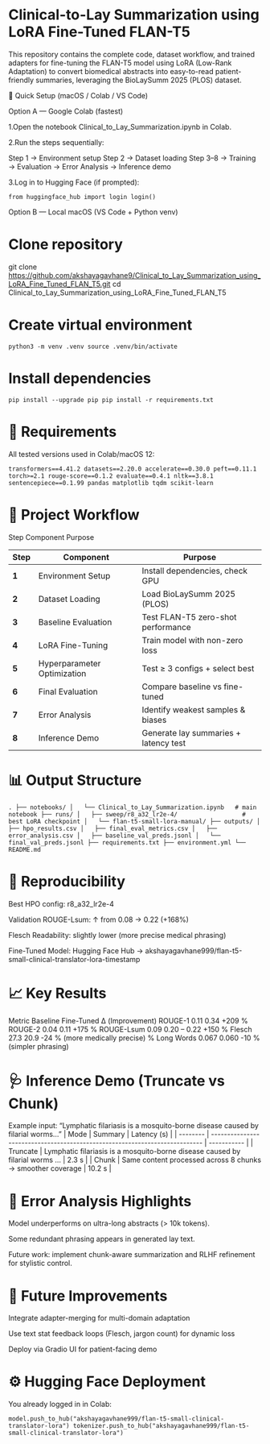 # Clinical-to-Lay Summarization using LoRA Fine-Tuned FLAN-T5

This repository contains the complete code, dataset workflow, and trained adapters for fine-tuning the FLAN-T5 model using LoRA (Low-Rank Adaptation) to convert biomedical abstracts into easy-to-read patient-friendly summaries, leveraging the BioLaySumm 2025 (PLOS) dataset.

🚀 Quick Setup (macOS / Colab / VS Code)

Option A — Google Colab (fastest)

1.Open the notebook Clinical_to_Lay_Summarization.ipynb in Colab.

2.Run the steps sequentially:

Step 1 → Environment setup
Step 2 → Dataset loading
Step 3–8 → Training → Evaluation → Error Analysis → Inference demo

3.Log in to Hugging Face (if prompted):

``from huggingface_hub import login
login()``

Option B — Local macOS (VS Code + Python venv)
# Clone repository
git clone https://github.com/akshayagavhane9/Clinical_to_Lay_Summarization_using_LoRA_Fine_Tuned_FLAN_T5.git
cd Clinical_to_Lay_Summarization_using_LoRA_Fine_Tuned_FLAN_T5

# Create virtual environment
``python3 -m venv .venv
source .venv/bin/activate``

# Install dependencies
``pip install --upgrade pip
pip install -r requirements.txt``

# 🧩 Requirements

All tested versions used in Colab/macOS 12:

``transformers==4.41.2
datasets==2.20.0
accelerate==0.30.0
peft==0.11.1
torch>=2.1
rouge-score==0.1.2
evaluate==0.4.1
nltk==3.8.1
sentencepiece==0.1.99
pandas
matplotlib
tqdm
scikit-learn``

# 🧠 Project Workflow
Step	Component	Purpose

| Step  | Component                   | Purpose                               |
| ----- | --------------------------- | ------------------------------------- |
| **1** | Environment Setup           | Install dependencies, check GPU       |
| **2** | Dataset Loading             | Load BioLaySumm 2025 (PLOS)           |
| **3** | Baseline Evaluation         | Test FLAN-T5 zero-shot performance    |
| **4** | LoRA Fine-Tuning            | Train model with non-zero loss        |
| **5** | Hyperparameter Optimization | Test ≥ 3 configs + select best        |
| **6** | Final Evaluation            | Compare baseline vs fine-tuned        |
| **7** | Error Analysis              | Identify weakest samples & biases     |
| **8** | Inference Demo              | Generate lay summaries + latency test |


# 📊 Output Structure

``.
├── notebooks/
│   └── Clinical_to_Lay_Summarization.ipynb   # main notebook
├── runs/
│   ├── sweep/r8_a32_lr2e-4/                  # best LoRA checkpoint
│   └── flan-t5-small-lora-manual/
├── outputs/
│   ├── hpo_results.csv
│   ├── final_eval_metrics.csv
│   ├── error_analysis.csv
│   ├── baseline_val_preds.jsonl
│   └── final_val_preds.jsonl
├── requirements.txt
├── environment.yml
└── README.md``

# 🧪 Reproducibility

Best HPO config: r8_a32_lr2e-4

Validation ROUGE-Lsum: ↑ from 0.08 → 0.22 (+168%)

Flesch Readability: slightly lower (more precise medical phrasing)

Fine-Tuned Model: Hugging Face Hub → akshayagavhane999/flan-t5-small-clinical-translator-lora-timestamp

# 📈 Key Results

Metric	Baseline	Fine-Tuned	Δ (Improvement)
ROUGE-1	0.11	0.34	+209 %
ROUGE-2	0.04	0.11	+175 %
ROUGE-Lsum	0.09	0.20 – 0.22	+150 %
Flesch	27.3	20.9	-24 % (more medically precise)
% Long Words	0.067	0.060	-10 % (simpler phrasing)


# 🩺 Inference Demo (Truncate vs Chunk)

Example input:
“Lymphatic filariasis is a mosquito-borne disease caused by filarial worms…”
| Mode     | Summary                                                                     | Latency (s) |
| -------- | --------------------------------------------------------------------------- | ----------- |
| Truncate | Lymphatic filariasis is a mosquito-borne disease caused by filarial worms … | 2.3 s       |
| Chunk    | Same content processed across 8 chunks → smoother coverage                  | 10.2 s      |


# 🧩 Error Analysis Highlights

Model underperforms on ultra-long abstracts (> 10k tokens).

Some redundant phrasing appears in generated lay text.

Future work: implement chunk-aware summarization and RLHF refinement for stylistic control.

# 🔄 Future Improvements

Integrate adapter-merging for multi-domain adaptation

Use text stat feedback loops (Flesch, jargon count) for dynamic loss

Deploy via Gradio UI for patient-facing demo

# ⚙️ Hugging Face Deployment

You already logged in in Colab:

``model.push_to_hub("akshayagavhane999/flan-t5-small-clinical-translator-lora")
tokenizer.push_to_hub("akshayagavhane999/flan-t5-small-clinical-translator-lora")``


